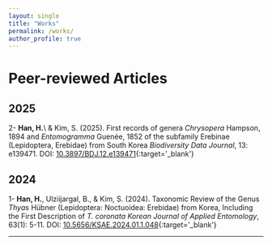 ```yaml
---
layout: single
title: "Works"
permalink: /works/
author_profile: true
---
```

# Peer-reviewed Articles
## 2025 
2- **Han, H.**\ & Kim, S. (2025). First records of genera <i>Chrysopera</i> Hampson, 1894 and <i>Entomogramma</i> Guenée, 1852 of the subfamily Erebinae (Lepidoptera, Erebidae) from South Korea <i>Biodiversity Data Journal</i>, 13: e139471. DOI: [10.3897/BDJ.12.e139471](https://doi.org/10.3897/BDJ.12.e139471){:target='_blank'}  

## 2024 
1- **Han, H.**\, Ulziijargal, B.\, & Kim, S. (2024). Taxonomic Review of the Genus <i>Thyas</i> Hübner (Lepidoptera: Noctuoidea: Erebidae) from Korea, Including the First Description of <i>T. coronata</i> <i>Korean Journal of Applied Entomology</i>, 63(1): 5-11. DOI: [10.5656/KSAE.2024.01.1.048](https://doi.org/10.5656/KSAE.2024.01.1.048){:target='_blank'}  

---
